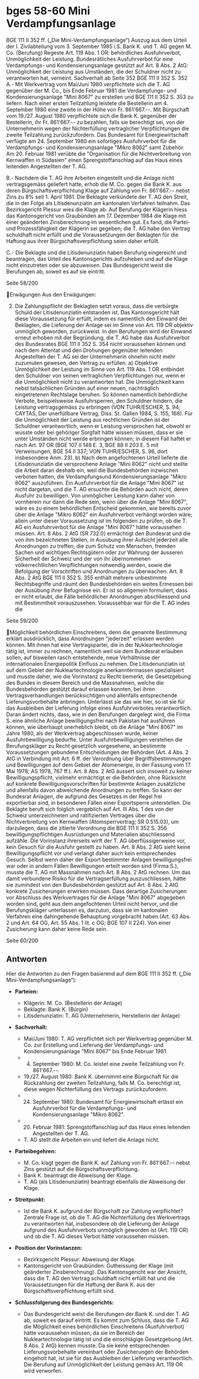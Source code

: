 
# bges 58-60 Mini Verdampfungsanlage

BGE 111 II 352 ff. („Die Mini-Verdampfungsanlage“)
Auszug aus dem Urteil der I. Zivilabteilung vom 3. September 1985 i.S. Bank K. und T. AG gegen M. Co.
(Berufung)
Regeste
Art. 119 Abs. 1 OR: behördliches Ausfuhrverbot, Unmöglichkeit der Leistung.
Bundesrätliches Ausfuhrverbot für eine Verdampfungs- und Kondensierungsanlage gestützt auf Art.
8 Abs. 2 AtG: Unmöglichkeit der Leistung aus Umständen, die der Schuldner nicht zu verantworten
hat, verneint.
Sachverhalt ab Seite 352
BGE 111 II 352 S. 352
A.- Mit Werkvertrag vom Mai/Juni 1980 verpflichtete sich die T. AG gegenüber der M. Co., bis Ende Februar
1981 die Verdampfungs- und Kondensierungsanlage "Mini 8067" zu erstellen und
BGE 111 II 352 S. 353
zu liefern. Nach einer ersten Teilzahlung leistete die Bestellerin am 4. September 1980 eine zweite in der
Höhe von Fr. 861'667.--. Mit Bürgschaft vom 19./27. August 1980 verpflichtete sich die Bank K. gegenüber
der Bestellerin, ihr Fr. 861'667.-- zu bezahlen, falls sie berechtigt sei, von der Unternehmerin wegen der
Nichterfüllung vertraglicher Verpflichtungen die zweite Teilzahlung zurückzufordern.
Das Bundesamt für Energiewirtschaft verfügte am 24. September 1980 ein sofortiges Ausfuhrverbot für die
Verdampfungs- und Kondensierungsanlage "Mikro 8062" samt Zubehör.
Am 20. Februar 1981 verübte die "Organisation für die Nichtverbreitung von Kernwaffen in Südasien" einen
Sprengstoffanschlag auf das Haus eines leitenden Angestellten der T. AG.

B.- Nachdem die T. AG ihre Arbeiten eingestellt und die Anlage nicht vertragsgemäss geliefert hatte, erhob
die M. Co. gegen die Bank K. aus deren Bürgschaftsverpflichtung Klage auf Zahlung von Fr. 861'667.-- nebst
Zins zu 8% seit 1. April 1981. Die Beklagte verkündete der T. AG den Streit, die in der Folge als
Litisdenunziatin am kantonalen Verfahren teilnahm. Das Bezirksgericht Plessur wies die Klage ab. Auf
Berufung der Klägerin hiess das Kantonsgericht von Graubünden am 17. Dezember 1984 die Klage mit einer
geänderten Zinsberechnung im wesentlichen gut. Es fand, die Partei- und Prozessfähigkeit der Klägerin sei
gegeben; die T. AG habe den Vertrag schuldhaft nicht erfüllt und die Voraussetzungen der Beklagten für die
Haftung aus ihrer Bürgschaftsverpflichtung seien daher erfüllt.

C.- Die Beklagte und die Litisdenunziatin haben Berufung eingereicht und beantragen, das Urteil des
Kantonsgerichts aufzuheben und auf die Klage nicht einzutreten oder sie abzuweisen.
Das Bundesgericht weist die Berufungen ab, soweit es auf sie eintritt.

Seite 58/200

Erwägungen
Aus den Erwägungen:

2. Die Zahlungspflicht der Beklagten setzt voraus, dass die verbürgte Schuld der Litisdenunziatin entstanden
ist. Das Kantonsgericht hält diese Voraussetzung für erfüllt, indem es namentlich den Einwand der Beklagten,
die Lieferung der Anlage sei im Sinne von Art. 119 OR objektiv unmöglich geworden, zurückweist. In den
Berufungen wird der Einwand erneut erhoben mit der Begründung, die T. AG habe das Ausfuhrverbot des
Bundesrates
BGE 111 II 352 S. 354
nicht voraussehen können und nach dem Attentat und den Drohungen gegenüber leitenden Angestellten der
T. AG sei der Unternehmerin ohnehin nicht mehr zuzumuten gewesen, den Vertrag zu erfüllen.
a) Objektive Unmöglichkeit der Leistung im Sinne von Art. 119 Abs. 1 OR entbindet den Schuldner von seinen
vertraglichen Verpflichtungen nur, wenn er die Unmöglichkeit nicht zu verantworten hat. Die Unmöglichkeit
kann nebst tatsächlichen Gründen auf einer neuen, nachträglich eingetretenen Rechtslage beruhen. So
können namentlich behördliche Verbote, beispielsweise Ausfuhrsperren, den Schuldner hindern, die Leistung
vertragsgemäss zu erbringen (VON TUHR/ESCHER, S. 94; CAYTAS, Der unerfüllbare Vertrag, Diss. St.
Gallen 1984, S. 155, 168). Für die Unmöglichkeit der Leistung aus rechtlichen Gründen ist der Schuldner
verantwortlich, wenn er Leistung versprochen hat, obwohl er wusste oder bei gehöriger Sorgfalt hätte wissen
müssen, dass er sie unter Umständen nicht werde erbringen können; in diesem Fall haftet er nach Art. 97 OR
(BGE 107 II 148 E. 3, BGE 88 II 203 E. 5 mit Verweisungen, BGE 54 II 337; VON TUHR/ESCHER, S. 96, dort
insbesondere Anm. 23).
b) Nach dem angefochtenen Urteil lieferte die Litisdenunziatin die versprochene Anlage "Mini 8062" nicht und
stellte die Arbeit daran deshalb ein, weil die Bundesbehörden inzwischen verboten hatten, die Verdampfungsund Kondensierungsanlage "Mikro 8062" auszuführen. Ein Ausfuhrverbot für die Anlage "Mini 8067" ist nicht
dargetan, und die T. AG ersuchte die Behörden auch nicht, deren Ausfuhr zu bewilligen. Von unmöglicher
Leistung kann daher von vornherein nur dann die Rede sein, wenn über die Anlage "Mini 8067", wäre es zu
einem behördlichen Entscheid gekommen, wie bereits zuvor über die Anlage "Mikro 8062" ein Ausfuhrverbot
verhängt worden wäre; allein unter dieser Voraussetzung ist im folgenden zu prüfen, ob die T. AG ein
Ausfuhrverbot für die Anlage "Mini 8067" hätte voraussehen müssen.
Art. 8 Abs. 2 AtG (SR 732.0) ermächtigt den Bundesrat und die von ihm bezeichneten Stellen, in Ausübung
ihrer Aufsicht jederzeit alle Anordnungen zu treffen, die zum Schutz von Menschen, fremden Sachen und
wichtigen Rechtsgütern oder zur Wahrung der äusseren Sicherheit der Schweiz und der von ihr
übernommenen völkerrechtlichen Verpflichtungen notwendig werden, sowie die Befolgung der Vorschriften
und Anordnungen zu überwachen. Art. 8 Abs. 2 AtG
BGE 111 II 352 S. 355
enthält mehrere unbestimmte Rechtsbegriffe und räumt den Bundesbehörden ein weites Ermessen bei der
Ausübung ihrer Befugnisse ein. Er ist so allgemein formuliert, dass er nicht erlaubt, die Fälle behördlicher
Anordnungen abschliessend und mit Bestimmtheit vorauszusehen. Voraussehbar war für die T. AG indes die

Seite 59/200

Möglichkeit behördlichen Einschreitens, denn die genannte Bestimmung erklärt ausdrücklich, dass
Anordnungen "jederzeit" erlassen werden können. Mit ihnen hat eine Vertragspartei, die in der
Nukleartechnologie tätig ist, immer zu rechnen, namentlich weil sie dem Bundesrat erlauben sollen, auf
bisweilen rasch entstehende, neue Verhältnisse der internationalen Energiepolitik Einfluss zu nehmen. Die
Litisdenunziatin ist auf dem Gebiet der Nukleartechnologie anerkanntermassen spezialisiert und musste
daher, wie die Vorinstanz zu Recht bemerkt, die Gesetzgebung des Bundes in diesem Bereich und die
Massnahmen, welche die Bundesbehörden gestützt darauf erlassen konnten, bei ihren
Vertragsverhandlungen berücksichtigen und allenfalls entsprechende Lieferungsvorbehalte anbringen.
Unterlässt sie das wie hier, so ist sie für das Ausbleiben der Lieferung infolge eines Ausfuhrverbotes
verantwortlich.
Daran ändert nichts, dass, wie in den Berufungen dargelegt wird, die Firma S. eine ähnliche Anlage
bewilligungsfrei nach Pakistan hat ausführen können, wie überhaupt unerheblich bleibt, ob die Anlage "Mini
8067" im Jahre 1980, als der Werkvertrag abgeschlossen wurde, keiner Ausfuhrbewilligung bedurfte. Unter
Ausfuhrbewilligungen verstehen die Berufungskläger zu Recht gesetzlich vorgesehene, an bestimmte
Voraussetzungen gebundene Entscheidungen der Behörden (Art. 4 Abs. 2 AtG in Verbindung mit Art. 6 ff.
der Verordnung über Begriffsbestimmungen und Bewilligungen auf dem Gebiet der Atomenergie, in der
Fassung vom 17. Mai 1978; AS 1978, 767 ff.). Art. 8 Abs. 2 AtG äussert sich insoweit zu keiner
Bewilligungspflicht, vielmehr ermächtigt er die Behörden, ohne Rücksicht auf konkrete
Bewilligungsvorschriften für bestimmte Anlagen zusätzliche und allenfalls davon abweichende Anordnungen
zu treffen. So kann der Bundesrat Anlagen, die aufgrund des Gesetzes in der Regel frei exportierbar sind, in
besonderen Fällen einer Exportsperre unterstellen. Die Beklagte beruft sich folglich vergeblich auf Art. III Abs.
1 des von der Schweiz unterzeichneten und ratifizierten Vertrages über die Nichtverbreitung von Kernwaffen
(Atomsperrvertrag; SR 0.515.03), um darzulegen, dass die zitierte Verordnung die
BGE 111 II 352 S. 356
bewilligungspflichtigen Ausrüstungen und Materialien abschliessend aufzähle. Die Vorinstanz ihrerseits wirft
der T. AG überflüssigerweise vor, kein Gesuch für die Ausfuhr gestellt zu haben. Art. 8 Abs. 2 AtG sieht keine
Bewilligungspflicht vor und verlangt daher auch kein entsprechendes Gesuch. Selbst wenn daher der Export
bestimmter Anlagen bewilligungsfrei war oder in andern Fällen Bewilligungen erteilt worden sind (Firma S.),
musste die T. AG mit Massnahmen nach Art. 8 Abs. 2 AtG rechnen. Um das damit verbundene Risiko für die
Vertragserfüllung auszuschliessen, hätte sie zumindest von den Bundesbehörden gestützt auf Art. 8 Abs. 2
AtG konkrete Zusicherungen erwirken müssen. Dass derartige Zusicherungen vor Abschluss des
Werkvertrages für die Anlage "Mini 8067" abgegeben worden sind, geht aus dem angefochtenen Urteil nicht
hervor, und die Berufungskläger unterlassen es, darzutun, dass sie im kantonalen Verfahren eine
dahingehende Behauptung vorgebracht haben (Art. 63 Abs. 2 und Art. 64 OG, Art. 55 Abs. 1 lit. c OG; BGE
107 II 224). Von einer Zusicherung kann daher keine Rede sein.

Seite 60/200




## Antworten
Hier die Antworten zu den Fragen basierend auf dem BGE 111 II 352 ff. („Die Mini-Verdampfungsanlage“):

- **Parteien:**
    - Klägerin: M. Co. (Bestellerin der Anlage)
    - Beklagte: Bank K. (Bürgin)
    - Litisdenunziatin: T. AG (Unternehmerin, Herstellerin der Anlage)

- **Sachverhalt:**
    - Mai/Juni 1980: T. AG verpflichtet sich per Werkvertrag gegenüber M. Co. zur Erstellung und Lieferung der Verdampfungs- und Kondensierungsanlage "Mini 8067" bis Ende Februar 1981.
    - 4. September 1980: M. Co. leistet eine zweite Teilzahlung von Fr. 861'667.--.
    - 19./27. August 1980: Bank K. übernimmt eine Bürgschaft für die Rückzahlung der zweiten Teilzahlung, falls M. Co. berechtigt ist, diese wegen Nichterfüllung des Vertrags zurückzufordern.
    - 24. September 1980: Bundesamt für Energiewirtschaft erlässt ein Ausfuhrverbot für die Verdampfungs- und Kondensierungsanlage "Mikro 8062".
    - 20. Februar 1981: Sprengstoffanschlag auf das Haus eines leitenden Angestellten der T. AG.
    - T. AG stellt die Arbeiten ein und liefert die Anlage nicht.

- **Parteibegehren:**
    - M. Co. klagt gegen die Bank K. auf Zahlung von Fr. 861'667.-- nebst Zins gestützt auf die Bürgschaftsverpflichtung.
    - Bank K. beantragt die Abweisung der Klage.
    - T. AG (als Litisdenunziatin) beantragt ebenfalls die Abweisung der Klage.

- **Streitpunkt:**
    - Ist die Bank K. aufgrund der Bürgschaft zur Zahlung verpflichtet? Zentrale Frage ist, ob die T. AG die Nichterfüllung des Werkvertrags zu verantworten hat, insbesondere ob die Lieferung der Anlage aufgrund des Ausfuhrverbots unmöglich geworden ist (Art. 119 OR) und ob die T. AG dieses Verbot hätte voraussehen müssen.

- **Position der Vorinstanzen:**
    - Bezirksgericht Plessur: Abweisung der Klage.
    - Kantonsgericht von Graubünden: Gutheissung der Klage (mit geänderter Zinsberechnung). Das Kantonsgericht war der Ansicht, dass die T. AG den Vertrag schuldhaft nicht erfüllt hat und die Voraussetzungen für die Haftung der Bank K. aus der Bürgschaftsverpflichtung erfüllt sind.

- **Schlussfolgerung des Bundesgerichts:**
    - Das Bundesgericht weist die Berufungen der Bank K. und der T. AG ab, soweit es darauf eintritt. Es kommt zum Schluss, dass die T. AG die Möglichkeit eines behördlichen Einschreitens (Ausfuhrverbot) hätte voraussehen müssen, da sie im Bereich der Nukleartechnologie tätig ist und die einschlägige Gesetzgebung (Art. 8 Abs. 2 AtG) kennen musste. Da sie keine entsprechenden Lieferungsvorbehalte vereinbart oder Zusicherungen der Behörden eingeholt hat, ist sie für das Ausbleiben der Lieferung verantwortlich. Die Berufung auf Unmöglichkeit der Leistung gemäss Art. 119 OR wird verworfen.

